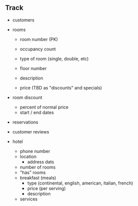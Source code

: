 #

## Track
- customers
- rooms
    - room number (PK)
    - occupancy count
    - type of room (single, double, etc)
    - floor number
    - description

    - price (TBD as "discounts" and specials)
- room discount
    - percent of normal price
    - start / end dates
- reservations
- customer reviews


- hotel
    - phone number
    - location
        - address dats
    - number of rooms
    - "has" rooms
    - breakfast (meals)
        - type (continental, english, american, italian, french)
        - price (per serving)
        - description
    - services

